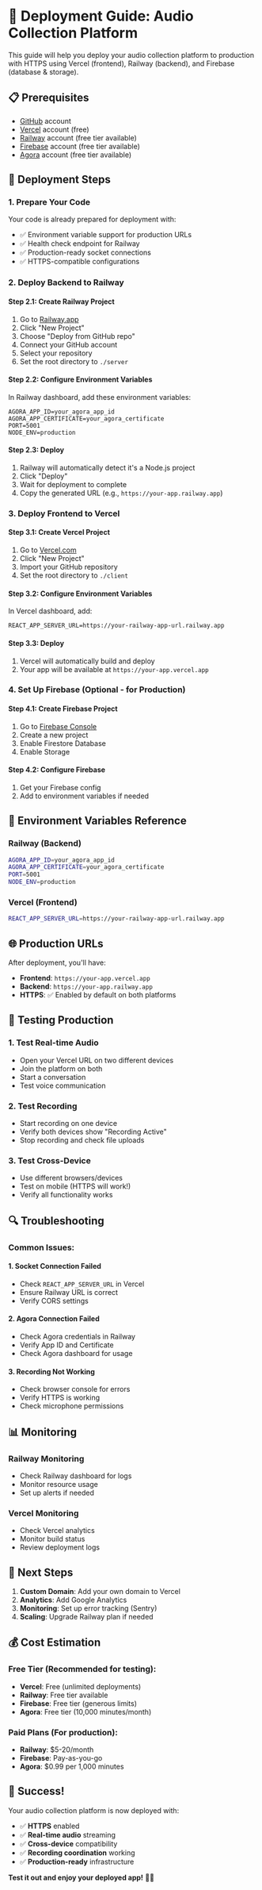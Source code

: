# 🚀 Deployment Guide: Audio Collection Platform

This guide will help you deploy your audio collection platform to production with HTTPS using Vercel (frontend), Railway (backend), and Firebase (database & storage).

## 📋 Prerequisites

- [GitHub](https://github.com) account
- [Vercel](https://vercel.com) account (free)
- [Railway](https://railway.app) account (free tier available)
- [Firebase](https://firebase.google.com) account (free tier available)
- [Agora](https://agora.io) account (free tier available)

## 🎯 Deployment Steps

### 1. **Prepare Your Code**

Your code is already prepared for deployment with:
- ✅ Environment variable support for production URLs
- ✅ Health check endpoint for Railway
- ✅ Production-ready socket connections
- ✅ HTTPS-compatible configurations

### 2. **Deploy Backend to Railway**

#### Step 2.1: Create Railway Project
1. Go to [Railway.app](https://railway.app)
2. Click "New Project"
3. Choose "Deploy from GitHub repo"
4. Connect your GitHub account
5. Select your repository
6. Set the root directory to `./server`

#### Step 2.2: Configure Environment Variables
In Railway dashboard, add these environment variables:
```
AGORA_APP_ID=your_agora_app_id
AGORA_APP_CERTIFICATE=your_agora_certificate
PORT=5001
NODE_ENV=production
```

#### Step 2.3: Deploy
1. Railway will automatically detect it's a Node.js project
2. Click "Deploy"
3. Wait for deployment to complete
4. Copy the generated URL (e.g., `https://your-app.railway.app`)

### 3. **Deploy Frontend to Vercel**

#### Step 3.1: Create Vercel Project
1. Go to [Vercel.com](https://vercel.com)
2. Click "New Project"
3. Import your GitHub repository
4. Set the root directory to `./client`

#### Step 3.2: Configure Environment Variables
In Vercel dashboard, add:
```
REACT_APP_SERVER_URL=https://your-railway-app-url.railway.app
```

#### Step 3.3: Deploy
1. Vercel will automatically build and deploy
2. Your app will be available at `https://your-app.vercel.app`

### 4. **Set Up Firebase (Optional - for Production)**

#### Step 4.1: Create Firebase Project
1. Go to [Firebase Console](https://console.firebase.google.com)
2. Create a new project
3. Enable Firestore Database
4. Enable Storage

#### Step 4.2: Configure Firebase
1. Get your Firebase config
2. Add to environment variables if needed

## 🔧 Environment Variables Reference

### Railway (Backend)
```bash
AGORA_APP_ID=your_agora_app_id
AGORA_APP_CERTIFICATE=your_agora_certificate
PORT=5001
NODE_ENV=production
```

### Vercel (Frontend)
```bash
REACT_APP_SERVER_URL=https://your-railway-app-url.railway.app
```

## 🌐 Production URLs

After deployment, you'll have:
- **Frontend**: `https://your-app.vercel.app`
- **Backend**: `https://your-app.railway.app`
- **HTTPS**: ✅ Enabled by default on both platforms

## 🎤 Testing Production

### 1. **Test Real-time Audio**
- Open your Vercel URL on two different devices
- Join the platform on both
- Start a conversation
- Test voice communication

### 2. **Test Recording**
- Start recording on one device
- Verify both devices show "Recording Active"
- Stop recording and check file uploads

### 3. **Test Cross-Device**
- Use different browsers/devices
- Test on mobile (HTTPS will work!)
- Verify all functionality works

## 🔍 Troubleshooting

### Common Issues:

#### 1. **Socket Connection Failed**
- Check `REACT_APP_SERVER_URL` in Vercel
- Ensure Railway URL is correct
- Verify CORS settings

#### 2. **Agora Connection Failed**
- Check Agora credentials in Railway
- Verify App ID and Certificate
- Check Agora dashboard for usage

#### 3. **Recording Not Working**
- Check browser console for errors
- Verify HTTPS is working
- Check microphone permissions

## 📊 Monitoring

### Railway Monitoring
- Check Railway dashboard for logs
- Monitor resource usage
- Set up alerts if needed

### Vercel Monitoring
- Check Vercel analytics
- Monitor build status
- Review deployment logs

## 🚀 Next Steps

1. **Custom Domain**: Add your own domain to Vercel
2. **Analytics**: Add Google Analytics
3. **Monitoring**: Set up error tracking (Sentry)
4. **Scaling**: Upgrade Railway plan if needed

## 💰 Cost Estimation

### Free Tier (Recommended for testing):
- **Vercel**: Free (unlimited deployments)
- **Railway**: Free tier available
- **Firebase**: Free tier (generous limits)
- **Agora**: Free tier (10,000 minutes/month)

### Paid Plans (For production):
- **Railway**: $5-20/month
- **Firebase**: Pay-as-you-go
- **Agora**: $0.99 per 1,000 minutes

## 🎉 Success!

Your audio collection platform is now deployed with:
- ✅ **HTTPS** enabled
- ✅ **Real-time audio** streaming
- ✅ **Cross-device** compatibility
- ✅ **Recording coordination** working
- ✅ **Production-ready** infrastructure

**Test it out and enjoy your deployed app!** 🎤✨
